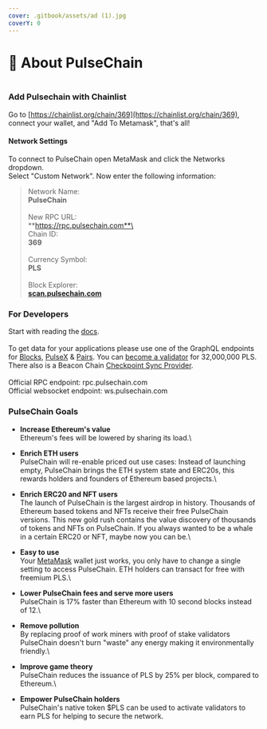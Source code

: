 ```yaml
---
cover: .gitbook/assets/ad (1).jpg
coverY: 0
---
```


# 💖 About PulseChain

<figure><img src=".gitbook/assets/clean.png" alt=""><figcaption></figcaption></figure>

### Add Pulsechain with Chainlist

Go to [https://chainlist.org/chain/369](https://chainlist.org/chain/369), connect your wallet, and "Add To Metamask", that's all!

#### Network Settings

To connect to PulseChain open MetaMask and click the Networks dropdown.\
Select "Custom Network". Now enter the following information:

> Network Name:\
> **PulseChain**\
> \
> New RPC URL:\
> **https://rpc.pulsechain.com**\
> \
> Chain ID:\
> **369**\
> \
> Currency Symbol:\
> **PLS**\
> \
> Block Explorer:\
> [**scan.pulsechain.com**](https://scan.pulsechain.com/)

### For Developers

Start with reading the [docs](https://gitlab.com/pulsechaincom/pulsechain-mainnet).\
\
To get data for your applications please use one of the GraphQL endpoints for [Blocks](https://graph.pulsechain.com/subgraphs/name/pulsechain/blocks), [PulseX](https://graph.pulsechain.com/subgraphs/name/pulsechain/pulsex) & [Pairs](https://graph.pulsechain.com/subgraphs/name/pulsechain/pairs). You can [become a validator](https://launchpad.pulsechain.com/) for 32,000,000 PLS. There also is a Beacon Chain [Checkpoint Sync Provider](https://checkpoint.pulsechain.com/).\
\
Official RPC endpoint: rpc.pulsechain.com\
Official websocket endpoint: ws.pulsechain.com

### PulseChain Goals

* **Increase Ethereum's value**\
  Ethereum's fees will be lowered by sharing its load.\

* **Enrich ETH users**\
  PulseChain will re-enable priced out use cases: Instead of launching empty, PulseChain brings the ETH system state and ERC20s, this rewards holders and founders of Ethereum based projects.\

* **Enrich ERC20 and NFT users**\
  The launch of PulseChain is the largest airdrop in history. Thousands of Ethereum based tokens and NFTs receive their free PulseChain versions. This new gold rush contains the value discovery of thousands of tokens and NFTs on PulseChain. If you always wanted to be a whale in a certain ERC20 or NFT, maybe now you can be.\

* **Easy to use**\
  Your [MetaMask](https://metamask.io/) wallet just works, you only have to change a single setting to access PulseChain. ETH holders can transact for free with freemium PLS.\

* **Lower PulseChain fees and serve more users**\
  PulseChain is 17% faster than Ethereum with 10 second blocks instead of 12.\

* **Remove pollution**\
  By replacing proof of work miners with proof of stake validators PulseChain doesn't burn "waste" any energy making it environmentally friendly.\

* **Improve game theory**\
  PulseChain reduces the issuance of PLS by 25% per block, compared to Ethereum.\

* **Empower PulseChain holders**\
  PulseChain's native token $PLS can be used to activate validators to earn PLS for helping to secure the network.
